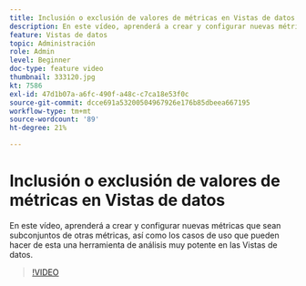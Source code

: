 ```yaml
---
title: Inclusión o exclusión de valores de métricas en Vistas de datos
description: En este vídeo, aprenderá a crear y configurar nuevas métricas que sean subconjuntos de otras métricas, así como los casos de uso que pueden hacer de esta una herramienta de análisis muy potente en las Vistas de datos.
feature: Vistas de datos
topic: Administración
role: Admin
level: Beginner
doc-type: feature video
thumbnail: 333120.jpg
kt: 7586
exl-id: 47d1b07a-a6fc-490f-a48c-c7ca18e53f0c
source-git-commit: dcce691a53200504967926e176b85dbeea667195
workflow-type: tm+mt
source-wordcount: '89'
ht-degree: 21%

---
```


# Inclusión o exclusión de valores de métricas en Vistas de datos

En este vídeo, aprenderá a crear y configurar nuevas métricas que sean subconjuntos de otras métricas, así como los casos de uso que pueden hacer de esta una herramienta de análisis muy potente en las Vistas de datos.

>[!VIDEO](https://video.tv.adobe.com/v/333120/?quality=12&learn=on)
